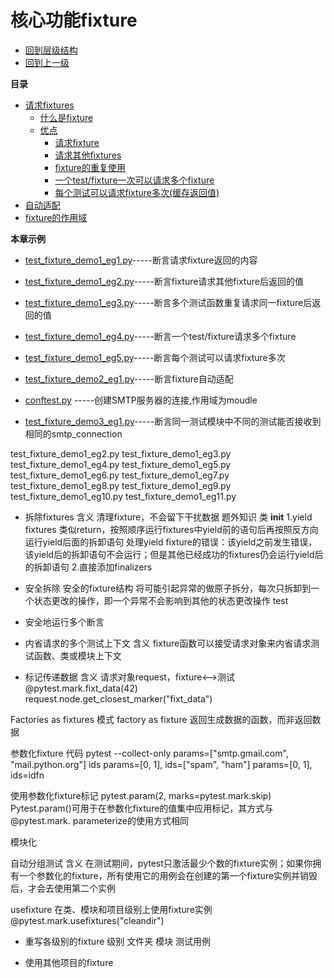 # 核心功能fixture
- [回到层级结构](../../../层级结构.md#层级结构)
- [回到上一级](2.2fixture.md#核心功能fixture)
  
**目录**
- [请求fixtures](2.2.1请求fixtures.md#2.2.1请求fixtures)
    - [什么是fixture](2.2.1请求fixtures.md##什么是fixture)
	- [优点](2.2.1请求fixtures.md##优点)
      - [请求fixture](2.2.1请求fixtures.md##请求fixture)
      - [请求其他fixtures](2.2.1请求fixtures.md##请求其他fixtures)
      - [fixture的重复使用](2.2.1请求fixtures.md##fixture的重复使用)
      - [一个test/fixture一次可以请求多个fixture](2.2.1请求fixtures.md##一个test/fixture一次可以请求多个fixture)
      - [每个测试可以请求fixture多次(缓存返回值)](2.2.1请求fixtures.md##每个测试可以请求fixture多次(缓存返回值))
- [自动适配](2.2.2自动适配.md#2.2.2自动适配fixture)
- [fixture的作用域](2.2.3fixture的作用域.md#2.2.3fixture的作用域)

**本章示例**
- [test_fixture_demo1_eg1.py](../../code/fixture/test_fixture_demo1_eg1.py)-----断言请求fixture返回的内容
- [test_fixture_demo1_eg2.py](../../code/fixture/test_fixture_demo1_eg2.py)-----断言fixture请求其他fixture后返回的值
- [test_fixture_demo1_eg3.py](../../code/fixture/test_fixture_demo1_eg3.py)-----断言多个测试函数重复请求同一fixture后返回的值
- [test_fixture_demo1_eg4.py](../../code/fixture/test_fixture_demo1_eg4.py)-----断言一个test/fixture请求多个fixture
- [test_fixture_demo1_eg5.py](../../code/fixture/test_fixture_demo1_eg5.py)-----断言每个测试可以请求fixture多次

- [test_fixture_demo2_eg1.py](../../code/fixture/test_fixture_demo2_eg1.py)-----断言fixture自动适配

- [​​conftest.py](../../code/fixture/conftest.py)                            -----创建SMTP服务器的连接,作用域为moudle
- [test_fixture_demo3_eg1.py](../../code/fixture/test_fixture_demo3_eg1.py)-----断言同一测试模块中不同的测试能否接收到相同的​​smtp_connection 


test_fixture_demo1_eg2.py
test_fixture_demo1_eg3.py
test_fixture_demo1_eg4.py
test_fixture_demo1_eg5.py
test_fixture_demo1_eg6.py
test_fixture_demo1_eg7.py
test_fixture_demo1_eg8.py
test_fixture_demo1_eg9.py
test_fixture_demo1_eg10.py
test_fixture_demo1_eg11.py


- 拆除fixtures
	含义
		清理fixture，不会留下干扰数据
			题外知识
				类
					__init__
	1.yield fixtures
		类似return，按照顺序运行fixtures中yield前的语句后再按照反方向运行yield后面的拆卸语句
		处理yield fixture的错误：该yield之前发生错误，该yield后的拆卸语句不会运行；但是其他已经成功的fixtures仍会运行yield后的拆卸语句
	2.直接添加finalizers

- 安全拆除
	安全的fixture结构
		将可能引起异常的做原子拆分，每次只拆卸到一个状态更改的操作，即一个异常不会影响到其他的状态更改操作
			test

- 安全地运行多个断言

 - 内省请求的多个测试上下文
	含义
		fixture​​函数可以接受请求对象来内省请求测试函数、类或模块上下文

- 标记传递数据
	含义
		请求对象request，fixture<-->测试
	@pytest.mark.fixt_data(42)
request.node.get_closest_marker("fixt_data")

Factories as fixtures
	模式
		factory as fixture
			返回生成数据的函数，而非返回数据

 参数化fixture
	代码
	pytest --collect-only
	params=["smtp.gmail.com", "mail.python.org"]
	ids
		params=[0, 1], ids=["spam", "ham"]
		params=[0, 1], ids=idfn

使用参数化fixture标记
	pytest.param(2, marks=pytest.mark.skip)
	Pytest.param()​​可用于在参数化​​fixture​​的值集中应用标记，其方式与​​@pytest.mark. parameterize​​的使用方式相同

模块化

自动分组测试
	含义
		在测试期间，pytest只激活最少个数的fixture实例；如果你拥有一个参数化的fixture，所有使用它的用例会在创建的第一个fixture实例并销毁后，才会去使用第二个实例

usefixture
	在类、模块和项目级别上使用fixture实例
	@pytest.mark.usefixtures("cleandir")

- 重写各级别的fixture
	级别
		文件夹
		模块
		测试用例

- 使用其他项目的fixture

